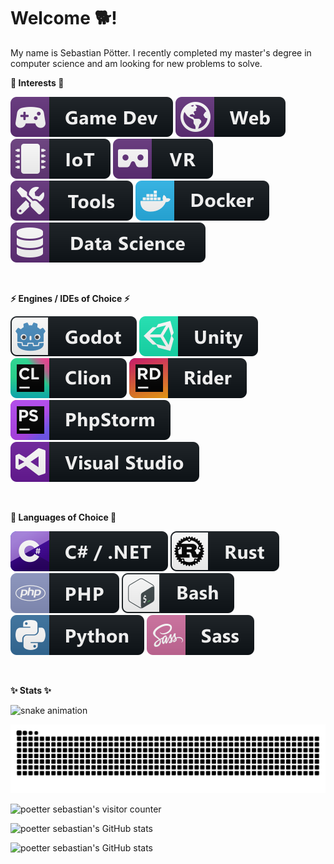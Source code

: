 # Welcome 🐕!

My name is Sebastian Pötter. I recently completed my master's degree in computer science and am looking for new problems to solve.
<br />

**🔭 Interests 🔭**

<p>
    <img src="imgs/gamedev.svg" alt="gamedev" style="vertical-align:top margin:6px 4px">
    <img src="imgs/web.svg" alt="web" style="vertical-align:top margin:6px 4px">
    <img src="imgs/iot.svg" alt="iot" style="vertical-align:top margin:6px 4px">
	<img src="imgs/vr.svg" alt="vr" style="vertical-align:top margin:6px 4px">
    <img src="imgs/tools.svg" alt="tools" style="vertical-align:top margin:6px 4px">
    <img src="imgs/docker.svg" alt="docker" style="vertical-align:top margin:6px 4px">
    <img src="imgs/datascience.svg" alt="datascience" style="vertical-align:top margin:6px 4px">
</p>
<br />

**⚡ Engines / IDEs of Choice ⚡**

<p>
    <img src="imgs/godot.svg" alt="godot" style="vertical-align:top margin:6px 4px">
    <img src="imgs/unity.svg" alt="unity" style="vertical-align:top margin:6px 4px">
    <img src="imgs/jetbrains_clion.svg" alt="jetbrains clion" style="vertical-align:top margin:6px 4px">
    <img src="imgs/jetbrains_rider.svg" alt="jetbrains rider" style="vertical-align:top margin:6px 4px">
    <img src="imgs/jetbrains_phpstorm.svg" alt="jetbrains phpstorm" style="vertical-align:top margin:6px 4px">
    <img src="imgs/visualstudio.svg" alt="visual studio" style="vertical-align:top margin:6px 4px">
</p>
<br />

**💬 Languages of Choice 💬**

<p>
    <img src="imgs/csharp_dotnet.svg" alt="csharp dotnet" style="vertical-align:top margin:6px 4px">
    <img src="imgs/rust.svg" alt="rust" style="vertical-align:top margin:6px 4px">
    <img src="imgs/php.svg" alt="php" style="vertical-align:top margin:6px 4px">
    <img src="imgs/bash.svg" alt="bash" style="vertical-align:top margin:6px 4px">
    <img src="imgs/python.svg" alt="python" style="vertical-align:top margin:6px 4px">
    <img src="imgs/sass.svg" alt="python" style="vertical-align:top margin:6px 4px">
</p>
<br />

**✨ Stats ✨**

![snake animation](https://github.com/poetter-sebastian/poetter-sebastian/blob/output/github-contribution-grid-snake2.svg)

![poetter sebastian's activity](https://raw.githubusercontent.com/noblemajo/noblemajo/output/github-contribution-grid-snake-dark.svg#gh-dark-mode-only)

![poetter sebastian's visitor counter](https://komarev.com/ghpvc/?username=poetter-sebastian&color=green&style=flat-square&label=Profile+pokes)

![poetter sebastian's GitHub stats](https://github-readme-stats.vercel.app/api?username=poetter-sebastian&show_icons=true&theme=chartreuse-dark)

![poetter sebastian's GitHub stats](https://github-readme-stats.vercel.app/api/top-langs/?username=poetter-sebastian&layout=compact&theme=chartreuse-dark)
